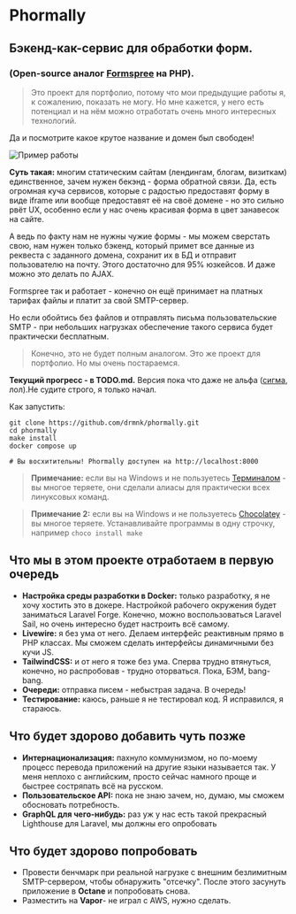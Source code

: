 # Phormally

## Бэкенд-как-сервис для обработки форм.

### (Open-source аналог [Formspree](https://formspree.io/) на PHP).

> Это проект для портфолио, потому что мои предыдущие работы я, к сожалению, показать не могу. Но мне кажется, у него есть потенциал и на нём можно отработать очень много интересных технологий.

Да и посмотрите какое крутое название и домен был свободен!

![Пример работы](https://stately-cupcake-b0602a.netlify.app/phormally_example.png)

**Суть такая:** многим статическим сайтам (лендингам, блогам, визиткам) единственное, зачем нужен бекэнд - форма обратной связи. Да, есть огромная куча сервисов, которые с радостью предоставят форму в виде iframe или вообще предоставят её на своё домене - но это сильно рвёт UX, особенно если у нас очень красивая форма в цвет занавесок на сайте.

А ведь по факту нам не нужны чужие формы - мы можем сверстать свою, нам нужен только бэкенд, который примет все данные из реквеста с заданного домена, сохранит их в БД и отправит пользователю на почту. Этого достаточно для 95% юзкейсов. И даже можно это делать по AJAX.

Formspree так и работает - конечно он ещё принимает на платных тарифах файлы и платит за свой SMTP-сервер.

Но если обойтись без файлов и отправлять письма пользовательские SMTP - при небольших нагрузках обеспечение такого сервиса будет практически бесплатным.

> Конечно, это не будет полным аналогом. Это же проект для портфолио. Но мы очень постараемся.

**Текущий прогресс - в TODO.md.** Версия пока что даже не альфа ([сигма](https://www.youtube.com/watch?v=2pHbSivi-qE), лол).Не судите строго, я только начал.

Как запустить:

```
git clone https://github.com/drmnk/phormally.git
cd phormally
make install
docker compose up

# Вы восхитительны! Phormally доступен на http://localhost:8000
```

> **Примечание:** если вы на Windows и не пользуетесь [Терминалом](https://apps.microsoft.com/store/detail/windows-terminal/9N0DX20HK701) - вы многое теряете, они сделали алиасы для практически всех линуксовых команд.

> **Примечание 2:** если вы на Windows и не пользуетесь [Chocolatey](https://chocolatey.org) - вы многое теряете. Устанавливайте программы в одну строчку, например `choco install make`

## Что мы в этом проекте отработаем в первую очередь

-   **Настройка среды разработки в Docker:** только разработку, я не хочу хостить это в докере. Настройкой рабочего окружения будет заниматься Laravel Forge. Конечно, можно воспользоваться Laravel Sail, но очень интересно будет настроить всё самому.
-   **Livewire:** я без ума от него. Делаем интерфейс реактивным прямо в PHP классах. Мы сможем сделать интерфейсы динамичными без кучи JS.
-   **TailwindCSS:** и от него я тоже без ума. Сперва трудно втянуться, конечно, но распробовав - трудно оторваться. Пока, БЭМ, bang-bang.
-   **Очереди:** отправка писем - небыстрая задача. В очередь!
-   **Тестирование:** каюсь, раньше я не тестировал код. Я исправился, я стараюсь.

## Что будет здорово добавить чуть позже

-   **Интернационализация:** пахнуло коммунизмом, но по-моему процесс перевода приложений на другие языки называется так. У меня неплохо с английским, просто сейчас намного проще и быстрее состряпать всё на русском.
-   **Пользовательское API:** пока не знаю зачем, но, думаю, мы сможем обосновать потребность.
-   **GraphQL для чего-нибудь:** раз уж у нас есть такой прекрасный Lighthouse для Laravel, мы должны его опробовать

## Что будет здорово попробовать

-   Провести бенчмарк при реальной нагрузке с внешним безлимитным SMTP-сервером, чтобы обнаружить "отсечку". После этого засунуть приложение в **Octane** и попробовать снова.
-   Разместить на **Vapor**- не играл с AWS, нужно сделать.
